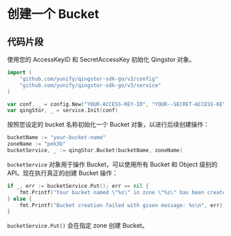 # 创建一个 Bucket

## 代码片段

使用您的 AccessKeyID 和 SecretAccessKey 初始化 Qingstor 对象。

```go
import (
	"github.com/yunify/qingstor-sdk-go/v3/config"
	"github.com/yunify/qingstor-sdk-go/v3/service"
)

var conf, _ = config.New("YOUR-ACCESS-KEY-ID", "YOUR--SECRET-ACCESS-KEY")
var qingStor, _ = service.Init(conf)
```

按照您设定的 bucket 名称初始化一个 Bucket 对象，以进行后续创建操作：

```go
bucketName := "your-bucket-name"
zoneName := "pek3b"
bucketService, _ := qingStor.Bucket(bucketName, zoneName)
```

`bucketService` 对象用于操作 Bucket，可以使用所有 Bucket 和 Object 级别的 API。现在执行真正的创建 Bucket 操作：

```go
if _, err := bucketService.Put(); err == nil {
    fmt.Printf("Your bucket named \"%s\" in zone \"%s\" has been created successfully\n", bucketName, zoneName)
} else {
    fmt.Printf("Bucket creation failed with given message: %s\n", err)
}
```

`bucketService.Put()` 会在指定 zone 创建 Bucket。 

